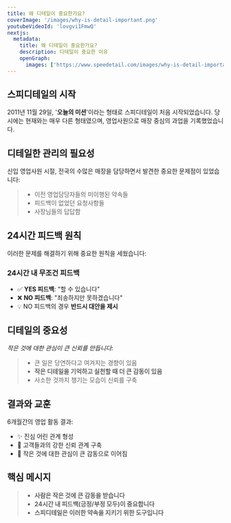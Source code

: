 ```yaml
---
title: 왜 디테일이 중요한가요?
coverImage: '/images/why-is-detail-important.png'
youtubeVideoId: 'lovgvi1FmwQ'
nextjs:
  metadata:
    title: 왜 디테일이 중요한가요?
    description: 디테일이 중요한 이유
    openGraph:
      images: ['https://www.speedetail.com/images/why-is-detail-important.png']
---
```


## 스피디테일의 시작

2011년 11월 29일, '**오늘의 미션**'이라는 형태로 스피디테일이 처음 시작되었습니다. 당시에는 현재와는 매우 다른 형태였으며, 영업사원으로 매장 중심의 과업을 기록했었습니다.

## 디테일한 관리의 필요성

신입 영업사원 시절, 전국의 수많은 매장을 담당하면서 발견한 중요한 문제점이 있었습니다:

> - 이전 영업담당자들의 미이행된 약속들
> - 피드백이 없었던 요청사항들
> - 사장님들의 답답함

## 24시간 피드백 원칙

이러한 문제를 해결하기 위해 중요한 원칙을 세웠습니다:

### **24시간 내 무조건 피드백**

- ✅ **YES 피드백**: "할 수 있습니다"
- ❌ **NO 피드백**: "죄송하지만 못하겠습니다"
- 💡 NO 피드백의 경우 **반드시 대안을 제시**

## 디테일의 중요성

_작은 것에 대한 관심이 큰 신뢰를 만듭니다:_

> - 큰 일은 당연하다고 여겨지는 경향이 있음
> - **작은 디테일을 기억하고 실천할 때 더 큰 감동이 있음**
> - 사소한 것까지 챙기는 모습이 신뢰를 구축

## 결과와 교훈

6개월간의 영업 활동 결과:

- ✨ 진심 어린 관계 형성
- 🤝 고객들과의 강한 신뢰 관계 구축
- 💫 작은 것에 대한 관심이 큰 감동으로 이어짐

## 핵심 메시지

> - **사람은 작은 것에 큰 감동을 받습니다**
> - **24시간 내 피드백(긍정/부정 모두)이 중요합니다**
> - **스피디테일은 이러한 약속을 지키기 위한 도구입니다**
